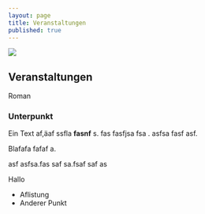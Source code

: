 ```yaml
---
layout: page
title: Veranstaltungen
published: true
---
```


![]({{site.baseurl}}/public/images/andere_kuh.jpg)

## Veranstaltungen

Roman

### Unterpunkt
Ein Text af,äaf ssfla **fasnf** s. fas fasfjsa fsa . asfsa fasf asf.

Blafafa fafaf a.

asf asfsa.fas saf sa.fsaf saf as

Hallo

- Aflistung
- Anderer Punkt
